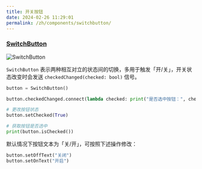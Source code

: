 ```yaml
---
title: 开关按钮
date: 2024-02-26 11:29:01
permalink: /zh/components/switchbutton/
---
```


### [SwitchButton](https://pyqt-fluent-widgets.readthedocs.io/zh-cn/latest/autoapi/qfluentwidgets/components/widgets/switch_button/index.html#qfluentwidgets.components.widgets.switch_button.SwitchButton)

![SwitchButton](/img/components/switchbutton/SwitchButton.png)

`SwitchButton` 表示两种相互对立的状态间的切换，多用于触发「开/关」，开关状态改变时会发送 `checkedChanged(checked: bool)` 信号。

```python
button = SwitchButton()

button.checkedChanged.connect(lambda checked: print("是否选中按钮：", checked))

# 更改按钮状态
button.setChecked(True)

# 获取按钮是否选中
print(button.isChecked())
```

默认情况下按钮文本为「关/开」，可按照下述操作修改：
```python
button.setOffText("关闭")
button.setOnText("开启")
```